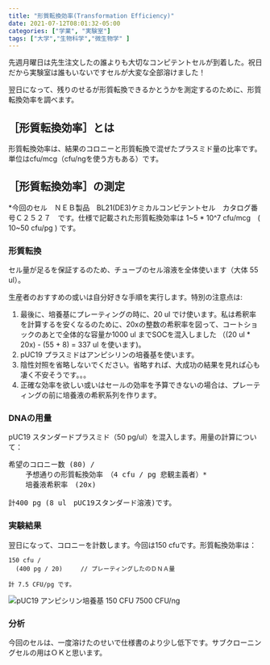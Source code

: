 ```yaml
---
title: "形質転換効率(Transformation Efficiency)"
date: 2021-07-12T08:01:32-05:00
categories: ["学業", "実験室"]
tags: ["大学","生物科学","微生物学" ]
---
```


先週月曜日は先生注文したの<span class="joke-text">誰よりも大切な</span>コンピテントセルが到着した。祝日だから実験室は誰もいないですセルが大変な全部溶けました！

翌日になって、残りのせるが形質転換できるかとうかを測定するのために、形質転換効率を調べます。

## ［形質転換効率］とは

形質転換効率は、結果のコロニーと形質転換で混ぜたプラスミド量の比率です。単位はcfu/mcg（cfu/ngを使う方もある）です。

## ［形質転換効率］の測定

*今回のセル　ＮＥＢ製品　BL21(DE3)ケミカルコンピテントセル　カタログ番号Ｃ２５２７　です。仕様で記載された形質転換効率は 1~5 * 10^7 cfu/mcg　( 10~50 cfu/pg ) です。

### 形質転換

セル量が足るを保証するのため、チューブのセル溶液を全体使います（大体 55 ul）。

生産者のおすすめの或いは自分好きな手順を実行します。特別の注意点は:
1. 最後に、培養基にプレーティングの時に、20 ul でけ使います。私は希釈率を計算するを安くなるのために、20xの整数の希釈率を図って、コートショックのあとで全体的な容量か1000 ul までSOCを混入しました （(20 ul * 20x) - (55 + 8) = 337 ul を使います)。　
1. pUC19 プラスミドはアンピシリンの培養基を使います。
1. 陰性対照を省略しないでください。省略すれば、大成功の結果を見れば心も凄く不安そうです。。。
1. 正確な効率を欲しい或いはセールの効率を予算できないの場合は、プレーティングの前に培養液の希釈系列を作ります。

### DNAの用量

pUC19 スタンダードプラスミド（50 pg/ul）を混入します。用量の計算について：

<pre>
希望のコロニー数 (80) / 
    予想通りの形質転換効率　（4 cfu / pg <span class="joke-text">悲観主義者</span>）*
    培養液希釈率　(20x)

計400 pg (8 ul　pUC19スタンダード溶液)です。 
</pre>

### 実験結果

翌日になって、コロニーを計数します。今回は150 cfuです。形質転換効率は：

```raw
150 cfu / 
  (400 pg / 20)     // プレーティングしたのＤＮＡ量

計 7.5 CFU/pg です。
```

![pUC19 アンピシリン培養基 150 CFU 7500 CFU/ng](/img/20210707-puc19-te-plate.jpg)


### 分析

今回のセルは、一度溶けたのせいで仕様書のより少し低下です。サブクローニングセルの用はＯＫと思います。
